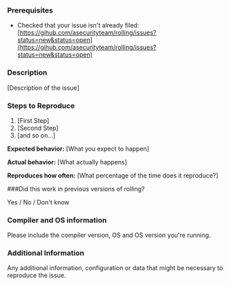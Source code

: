 ### Prerequisites

* Checked that your issue isn't already filed: [https://gihub.com/asecurityteam/rolling/issues?status=new&status=open](https://gihub.com/asecurityteam/rolling/issues?status=new&status=open)

### Description

[Description of the issue]

### Steps to Reproduce

1. [First Step]
2. [Second Step]
3. [and so on...]

**Expected behavior:** [What you expect to happen]

**Actual behavior:** [What actually happens]

**Reproduces how often:** [What percentage of the time does it reproduce?]

###Did this work in previous versions of rolling?

Yes / No / Don't know

### Compiler and OS information

Please include the compiler version, OS and OS version you're running.

### Additional Information

Any additional information, configuration or data that might be necessary to reproduce the issue.
